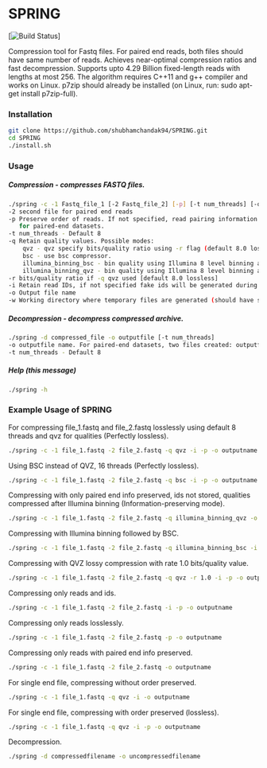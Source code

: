 # SPRING

[![Build Status](https://travis-ci.org/shubhamchandak94/Spring.svg?branch=develop)]

Compression tool for Fastq files. For paired end reads, both files should have same number of reads. Achieves near-optimal compression ratios and fast decompression. Supports upto 4.29 Billion fixed-length reads with lengths at most 256. The algorithm requires C++11 and g++ compiler and works on Linux. p7zip should already be installed (on Linux, run: sudo apt-get install p7zip-full).

### Installation
```bash
git clone https://github.com/shubhamchandak94/SPRING.git
cd SPRING
./install.sh
```

### Usage
##### Compression - compresses FASTQ files.
```bash
./spring -c -1 Fastq_file_1 [-2 Fastq_file_2] [-p] [-t num_threads] [-q mode] [-r qvz_ratio] [-i] -o outputfile [-w working_dir]
-2 second file for paired end reads
-p Preserve order of reads. If not specified, read pairing information is still preserved
   for paired-end datasets.
-t num_threads - Default 8
-q Retain quality values. Possible modes:
	qvz - qvz specify bits/quality ratio using -r flag (default 8.0 lossless)
	bsc - use bsc compressor. 
	illumina_binning_bsc - bin quality using Illumina 8 level binning and compress with bsc
	illumina_binning_qvz - bin quality using Illumina 8 level binning and compress with qvz lossless
-r bits/quality ratio if -q qvz used [default 8.0 lossless]
-i Retain read IDs, if not specified fake ids will be generated during decompression
-o Output file name
-w Working directory where temporary files are generated (should have sufficient space and write permission). By default, it is the directory where the first fastq file is located.
```

##### Decompression - decompress compressed archive.
```bash
./spring -d compressed_file -o outputfile [-t num_threads]
-o outputfile name. For paired-end datasets, two files created: outputfile.1 and outputfile.2.
-t num_threads - Default 8
```

##### Help (this message)
```bash
./spring -h
```

### Example Usage of SPRING
For compressing file_1.fastq and file_2.fastq losslessly using default 8 threads and qvz for qualities (Perfectly lossless).
```bash
./spring -c -1 file_1.fastq -2 file_2.fastq -q qvz -i -p -o outputname
```
Using BSC instead of QVZ, 16 threads (Perfectly lossless).
```bash
./spring -c -1 file_1.fastq -2 file_2.fastq -q bsc -i -p -o outputname -t 16
```
Compressing with only paired end info preserved, ids not stored, qualities compressed after Illumina binning (Information-preserving mode).
```bash
./spring -c -1 file_1.fastq -2 file_2.fastq -q illumina_binning_qvz -o outputname
```
Compressing with Illumina binning followed by BSC.
```bash
./spring -c -1 file_1.fastq -2 file_2.fastq -q illumina_binning_bsc -i -p -o outputname
```
Compressing with QVZ lossy compression with rate 1.0 bits/quality value.
```bash
./spring -c -1 file_1.fastq -2 file_2.fastq -q qvz -r 1.0 -i -p -o outputname
```
Compressing only reads and ids.
```bash
./spring -c -1 file_1.fastq -2 file_2.fastq -i -p -o outputname
```
Compressing only reads losslessly.
```bash
./spring -c -1 file_1.fastq -2 file_2.fastq -p -o outputname
```
Compressing only reads with paired end info preserved.
```bash
./spring -c -1 file_1.fastq -2 file_2.fastq -o outputname
```
For single end file, compressing without order preserved.
```bash
./spring -c -1 file_1.fastq -q qvz -i -o outputname
```
For single end file, compressing with order preserved (lossless).
```bash
./spring -c -1 file_1.fastq -q qvz -i -p -o outputname
```
Decompression.
```bash
./spring -d compressedfilename -o uncompressedfilename
```
<!--
### Downloading datasets
###### Genomic sequencing reads
```bash
wget -b ftp://ftp.sra.ebi.ac.uk/vol1/fastq/SRR554/SRR554369/SRR554369_1.fastq.gz
wget -b ftp://ftp.sra.ebi.ac.uk/vol1/fastq/SRR554/SRR554369/SRR554369_2.fastq.gz
gunzip SRR554369_1.fastq.gz SRR554369_2.fastq.gz
cat SRR554369_1.fastq SRR554369_2.fastq > SRR554369.fastq
```

For some datasets (e.g. SRR327342 and SRR870667), the two fastq files may have reads of different lengths. To use HARC on such datasets, compress the two fastq files separately.

###### Metagenomics data
```bash
wget -b http://public.genomics.org.cn/BGI/gutmeta/High_quality_reads/MH0001/081026/MH0001_081026_clean.1.fq.gz
wget -b http://public.genomics.org.cn/BGI/gutmeta/High_quality_reads/MH0001/081026/MH0001_081026_clean.2.fq.gz
gunzip MH0001_081026_clean.1.fq.gz MH0001_081026_clean.2.fq.gz
cat MH0001_081026_clean.1.fq MH0001_081026_clean.2.fq > MH0001_081026_clean.fq
```

###### Human genome (hg19 - for generating simulated reads)
```bash
wget -b ftp://ftp.1000genomes.ebi.ac.uk/vol1/ftp/technical/reference/human_g1k_v37.fasta.gz
```

Inside this file different chromosomes are demarcated.

##### Generating reads using gen_fastq (from orcom repo)
###### Error-free reads (without reverse complementation) - 35M reads of length 100 from chrom 22
```bash
cd util/gen_fastq_noRC
make
./gen_fastq_noRC 35000000 100 PATH/chrom22.fasta PATH/chrom22_reads.fastq
```

###### Reads with 1% uniform substitution rate (each base is equally likely to be changed to any of the 4 possibilities e.g. A - C,T,G,N) (without reverse complementation) - 35M reads of length 100 from chrom 22
```bash
./gen_fastq_noRC 35000000 100 PATH/chrom22.fasta PATH/chrom22_reads.fastq -e
```

##### Typical fastq format
```
@seq id
read
+
quality score
```

### Computing noise entropy
The directory util/ contains quality_counts.cpp and noise_entropy.py, which can be used to compute the noise entropy upper bound using the method described in the Supplementary Data (https://github.com/shubhamchandak94/HARC/blob/master/supplementary-data.pdf). To use these, 
1. Write the quality values (every fourth line of the FASTQ file) to a separate file, e.g., by using 
```bash
sed -n '4~4p' file.fastq > file.quality
```
2. Modify the read length in the header of quality_counts.cpp and compile it by running
```bash
g++ util/quality_counts.cpp -O3 -march=native -std=c++11 -o util/quality_counts.out
```
3. Generate the quality counts by running
```bash
./util/quality_counts.out file.quality file.quality_counts
```
4. Update the read length and input file in the header of noise_entropy.py and run 
```bash
python util/noise_entropy.py
``` 
to get the noise entropies for models of different orders.

### Other compressors (for evaluation)

##### Installing & Running orcom (boost should be installed)
```bash
git clone https://github.com/lrog/orcom.git
cd orcom
make boost
cd bin
./orcom_bin e -iPATH/SRR065390.fastq -oPATH/SRR065390.bin
./orcom_pack e -iPATH/SRR065390.bin -oPATH/SRR065390.orcom
```

##### Getting orcom ordered file
```bash
./orcom_pack d -iPATH/SRR065390.orcom -oPATH/SRR065390.dna
```

The dna file is of the form:
```
read1
read2
..
```

##### Installing and running Leon (seq-only mode)
```bash
git clone https://github.com/GATB/leon.git
cd leon
sh INSTALL
./leon -file PATH_TO_FASTQ -c -seq-only -nb-cores NUM_THR
```

##### Leon Decompression (order preserved)
```bash
./leon -file PATH_TO_LEON -d -nb-cores NUM_THR
```

The fasta.d file is of the form:
```
>1
read1
>2
read2
..
```
-->
<!---

##### Some python packages
```
sudo pip install distance
sudo pip install biopython
sudo pip install joblib
```

##### Running Proposed tool (noiseless)
First set the parameters at the top of the files.
```
g++ reordernoiseless.cpp -std=c++11 -o a.out
./a.out
python encodernoiseless.py
xz -k outfiles
```

##### Running Proposed tool (noisy)
First set the parameters at the top of the files.
```
g++ reordernoisy.cpp -std=c++11 -o a.out
./a.out
python encodernoisy.py
xz -k outfiles
```

##### Decompressing (noisy)
First set the parameters at the top of the files.
```
python decodernoisy.py
```
##### Using Google sparsehashmap
###### Installing
```
git clone https://github.com/sparsehash/sparsehash.git
cd sparsehash
./configure
sudo make install
```

###### Using
In the code replace 
```cpp
#include<unordered_map>
```
by
```cpp
#include<sparsehash/sparse_hash_map>
```
and replace the data type
```cpp
std::unordered_map<>
```
by
```cpp
google::sparse_hash_map<>
```
There should be no need to change anything else. However note that sparsehashmap does not seem to work with bitset as the index. One way to get around this (if the index length is not too large) is to use the bitset::to_ulong function.
-->

<!--

##### Running Python code
```
python matchsortnoisy8.py
python packernoisy2.py
```
##### Calculating Number of Hard reads
```
grep 0 -o read_flag.txt | wc -l
```

##### Converting Fastq file to dna file (needed for our code)
```
sed -n '2~4p' SRR065390.fastq > SRR065390.dna &
```



##### Removing reads containing 'N' (python code)
```python
fout = open('SRR065390_clean.dna','w')
with open('SRR065390.dna','r') as f:
  for line in f:
     if 'N' not in line:
          fout.write(line)
```


##### Converting dna file to fastq file (with fake seq id and quality scores) (python code)
```python
fout = open('SRR065390_clean.fastq','w')
with open('SRR065390_clean.dna','r') as f:
  for line in f:
    fout.write('@\n'+line+'+\n'+line)
```

##### Calculating Number of Singleton reads (i.e. 00's in the flag file) 
```
tr -cs 0 '\012' < read_flag.txt | awk '/00/{n += length - 1}; END {print n+0}'
```
##### Generating reads using gen_fastq (from orcom repo)
###### Error-free reads (without reverse complementation) - 35M reads of length 100 from chrom 22
```
cd gen_fastq_noRC
make
./gen_fastq_noRC 35000000 100 PATH/chrom22.fasta PATH/chrom22_reads.fastq
```

###### Reads with 1% uniform substitution rate (each base is equally likely to be changed to any of the 4 possibilities e.g. A - C,T,G,N) (without reverse complementation) - 35M reads of length 100 from chrom 22
```
./gen_fastq_noRC 35000000 100 PATH/chrom22.fasta PATH/chrom22_reads.fastq -e
```


##### C++ files
These are the more important files in the C++ folder. For the other files, see comments on top of those files. Note that the noisy files are currently unable to handle reads with N. Also read length is assumed to be constant for all codes.
###### Noiseless and no RC
1. matchsort2.cpp - reordering, parameters - matchlen, maxmatch. Generates outfile with reordered reads.

###### Noisy
1. matchsort3.cpp - v1 reordering described in the report. Tries to find mathces to the current read (no clean reference). Parameters - numdict, dictionary indices, maxmatch, thresh. Generates three files: outfile which has the reordered reads (some of which reverse complemented), outfileRC which has flags (0/1) to tell if the read has been reverse complemented, outfileflag which has the flags (0/1) to tell if the read is matched or not. This information helps packernoisy2_noN.py and packernoisy4_noN.py
2. matchsort6.cpp - has a recovery step after the reordering which tries to place the singleton reads before a matching read. thresh2 is the threshold for this second stage process. Other parameters and output files are same as matchsort3.
3. matchsort7.cpp - v2 reordering described in the report. Uses majority-based reference read for the reordering. Parameters and output files are same as matchsort3

##### Python files
These are the more important files in the python folder. For the other files, see comments on top of those files. Note that the some of the noisy files can handle reads with N. Also read length is assumed to be constant for all codes.
###### Noiseless and no RC
1. matchsort.py - reordering, parameters - matchlen, maxmatch. Generates outfile with reordered reads.
2. packer.py - encoding, takes infile with reordered reads and generates outfile_seq and outfile_flag. Parameter - maxmatch, neg (whether we want to look for matches with opposite shift as well.

###### Noisy for real data
1. matchpacknoisyRC.py - v2 reordering described in the report along with encoding. Uses majority-based reference read for the reordering. Parameters - numdict, dictionary indices, maxmatch, thresh. Directly generates encoding in the form of five files - outfile_seq, outfile_flag, outfile_rev, outfile_noise and outfile_noisepos. Works with reads containing N.
3. packernoisy2.py - encoding for reordered reads as described in report (uses reference). Input - infile containing reordered reads. Parameters - thresh, maxmatch. The reordering should generate the reverse complement flags separately, this does not consider RC. Produces 4 files - outfile_seq, outfile_flag, outfile_noise and outfile_noisepos. The current implementation is slow (due to findmajority function), see packernoisy2_noN.py for faster implementation.
4. packernoisy2_parallel.py - Parallel implementation of packernoisy2.py using joblib library - see comments on top of file. Leaves a blank line in each output file after each thread. Extra parameter - numthreads. Still slower than packernoisy2_noN.py.
5. packernoisy4.py - Similar to packernoisy2.py except to encoding of noise. Instead of storing the noisy base, we store cyclic shift using 1,2,3 or 4 (note that N is also a possibility). See function encodenoise for the exact encoding.

###### Encoders for C++ generated reordering (no reads with N)
1. packernoisy2_noN.py - Similar to packernoisy2.py but can't handle reads with N. Also an extra input file is needed - infile_flag which contains the flags (0/1 - unmatched/matched) produced by the C++ codes (matchsort3,6,7.cpp). Much faster than packernoisy2.py due to the flag file and the better written findmajority function.
2. packernoisy4_noN.py - Similar to packernoisy4.py but can't handle reads with N. Also an extra input file is needed - infile_flag which contains the flags (0/1 - unmatched/matched) produced by the C++ codes (matchsort3,6,7.cpp). Much faster than packernoisy4.py due to the flag file and the better written findmajority function.

###### Reordering for noisy simulated data without RC
1. matchsortnoisy2.py - Similar to v1 reordering described in the report. Tries to find matches to the current read (no clean reference). 4 dictionaries. Parameters - matchlen, maxmatch, thresh. Produces outfile with reordered reads. Works with reads containing N.
2. matchsortnoisy8.py - Similar to v2 reordering described in the report. Tries to find matches to the clean reference. 5 dictionaries. Parameters - matchlen, maxmatch, thresh. Produces outfile with reordered reads. Works with reads containing N.
-->

